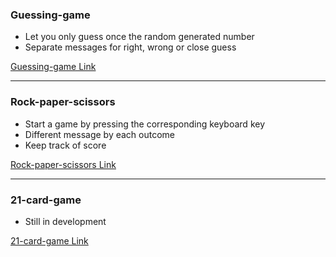### Guessing-game

- Let you only guess once the random generated number
- Separate messages for right, wrong or close guess

<a href="./Guessing-game">Guessing-game Link</a>

___

### Rock-paper-scissors

- Start a game by pressing the corresponding keyboard key
- Different message by each outcome
- Keep track of score

<a href="./Rock-paper-scissors">Rock-paper-scissors Link</a>

___

### 21-card-game

- Still in development

<a href="./21-card-game">21-card-game Link</a>
